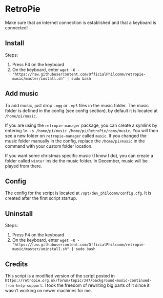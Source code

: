 # RetroPie
Make sure that an internet connection is established and that a keyboard is connected!

## Install
Steps:
1. Press F4 on the keyboard
2. On the keyboard, enter `wget -O - "https://raw.githubusercontent.com/OfficialPhilcomm/retropie-music/master/install.sh" | sudo bash`

## Add music
To add music, just drop `.ogg` or `.mp3` files in the music folder. The music folder is defined in the config (see config section), by default it is located at `/home/pi/music`.

If you are using the `retropie-manager` package, you can create a symlink by entering `ln -s /home/pi/music /home/pi/RetroPie/roms/music`. You will then see a new folder on `retropie-manager` called `music`. If you changed the music folder manually in the config, replace the `/home/pi/music` in the command with your custom folder location.

If you want some christmas specific music (I know I do), you can create a folder called `winter` inside the music folder. In December, music will be played from there.

## Config
The config for the script is located at `/opt/dev_philcomm/config.cfg`. It is created after the first script startup.

## Uninstall
Steps:
1. Press F4 on the keyboard
2. On the keyboard, enter `wget -O - "https://raw.githubusercontent.com/OfficialPhilcomm/retropie-music/master/uninstall.sh" | sudo bash`

## Credits
This script is a modified version of the script posted in `https://retropie.org.uk/forum/topic/347/background-music-continued-from-help-support`. I took the freedom of rewriting big parts of it since it wasn't working on newer machines for me.
